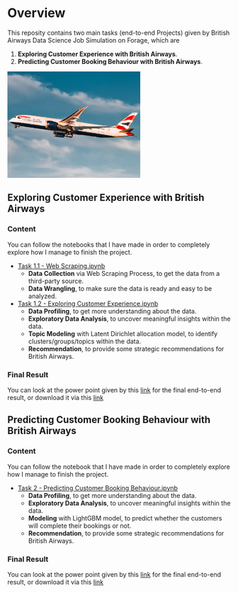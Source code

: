 # Overview
This reposity contains two main tasks (end-to-end Projects) given by British Airways Data Science Job Simulation on Forage, which are 
1. **Exploring Customer Experience with British Airways**.
2. **Predicting Customer Booking Behaviour with British Airways**.

<img src="image/BA airplane 1.jpeg" width="300">

## Exploring Customer Experience with British Airways
### Content
You can follow the notebooks that I have made in order to completely explore how I manage to finish the project.
- [Task 1.1 - Web Scraping.ipynb](https://github.com/dstito/Exploring-Customer-Experience-and-Predicting-Customer-Booking-Behaviour/blob/main/Task%201.1%20-%20Web%20Scraping.ipynb)
  - **Data Collection** via Web Scraping Process, to get the data from a third-party source.
  - **Data Wrangling**, to make sure the data is ready and easy to be analyzed.
- [Task 1.2 - Exploring Customer Experience.ipynb](https://github.com/dstito/Exploring-Customer-Experience-and-Predicting-Customer-Booking-Behaviour/blob/main/Task%201.2%20-%20Exploring%20Customer%20Experience.ipynb)
  - **Data Profiling**, to get more understanding about the data.
  - **Exploratory Data Analysis**, to uncover meaningful insights within the data.
  - **Topic Modeling** with Latent Dirichlet allocation model, to identify clusters/groups/topics within the data.
  - **Recommendation**, to provide some strategic recommendations for British Airways.
### Final Result
You can look at the power point given by this [link](https://docs.google.com/presentation/d/1-EPG0HIlWdc2jh0q8QjfmvrSY9bJp1u0xmGM26Phvj0/edit?usp=sharing) for the final end-to-end result, or download it via this [link](https://github.com/dstito/Exploring-Customer-Experience-and-Predicting-Customer-Booking-Behaviour/blob/main/PPT%201%20-%20Exploring%20Customer%20Experience%20with%20British%20Airways.pptx)

## Predicting Customer Booking Behaviour with British Airways
### Content
You can follow the notebook that I have made in order to completely explore how I manage to finish the project.
- [Task 2 - Predicting Customer Booking Behaviour.ipynb](https://github.com/dstito/Exploring-Customer-Experience-and-Predicting-Customer-Booking-Behaviour/blob/main/Task%202%20-%20Predicting%20Customer%20Booking%20Behaviour.ipynb)
  - **Data Profiling**, to get more understanding about the data.
  - **Exploratory Data Analysis**, to uncover meaningful insights within the data.
  - **Modeling** with LightGBM model, to predict whether the customers will complete their bookings or not.
  - **Recommendation**, to provide some strategic recommendations for British Airways.
### Final Result
You can look at the power point given by this [link](https://docs.google.com/presentation/d/1pXEfyHdQfBVH0e-u-vuDZBDHJGHo-gCAMOchu9k7yo8/edit?usp=sharing) for the final end-to-end result, or download it via this [link](https://github.com/dstito/Exploring-Customer-Experience-and-Predicting-Customer-Booking-Behaviour/blob/main/PPT%202%20-%20Predicting%20Customer%20Booking%20Behaviour%20with%20British%20Airways.pptx)
